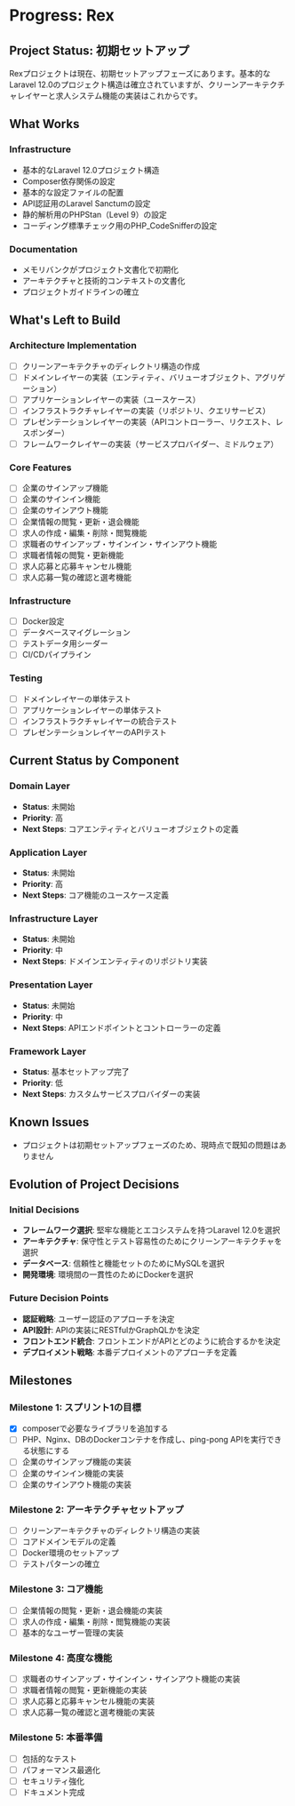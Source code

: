 # Progress: Rex

## Project Status: 初期セットアップ

Rexプロジェクトは現在、初期セットアップフェーズにあります。基本的なLaravel 12.0のプロジェクト構造は確立されていますが、クリーンアーキテクチャレイヤーと求人システム機能の実装はこれからです。

## What Works

### Infrastructure
- 基本的なLaravel 12.0プロジェクト構造
- Composer依存関係の設定
- 基本的な設定ファイルの配置
- API認証用のLaravel Sanctumの設定
- 静的解析用のPHPStan（Level 9）の設定
- コーディング標準チェック用のPHP_CodeSnifferの設定

### Documentation
- メモリバンクがプロジェクト文書化で初期化
- アーキテクチャと技術的コンテキストの文書化
- プロジェクトガイドラインの確立

## What's Left to Build

### Architecture Implementation
- [ ] クリーンアーキテクチャのディレクトリ構造の作成
- [ ] ドメインレイヤーの実装（エンティティ、バリューオブジェクト、アグリゲーション）
- [ ] アプリケーションレイヤーの実装（ユースケース）
- [ ] インフラストラクチャレイヤーの実装（リポジトリ、クエリサービス）
- [ ] プレゼンテーションレイヤーの実装（APIコントローラー、リクエスト、レスポンダー）
- [ ] フレームワークレイヤーの実装（サービスプロバイダー、ミドルウェア）

### Core Features
- [ ] 企業のサインアップ機能
- [ ] 企業のサインイン機能
- [ ] 企業のサインアウト機能
- [ ] 企業情報の閲覧・更新・退会機能
- [ ] 求人の作成・編集・削除・閲覧機能
- [ ] 求職者のサインアップ・サインイン・サインアウト機能
- [ ] 求職者情報の閲覧・更新機能
- [ ] 求人応募と応募キャンセル機能
- [ ] 求人応募一覧の確認と選考機能

### Infrastructure
- [ ] Docker設定
- [ ] データベースマイグレーション
- [ ] テストデータ用シーダー
- [ ] CI/CDパイプライン

### Testing
- [ ] ドメインレイヤーの単体テスト
- [ ] アプリケーションレイヤーの単体テスト
- [ ] インフラストラクチャレイヤーの統合テスト
- [ ] プレゼンテーションレイヤーのAPIテスト

## Current Status by Component

### Domain Layer
- **Status**: 未開始
- **Priority**: 高
- **Next Steps**: コアエンティティとバリューオブジェクトの定義

### Application Layer
- **Status**: 未開始
- **Priority**: 高
- **Next Steps**: コア機能のユースケース定義

### Infrastructure Layer
- **Status**: 未開始
- **Priority**: 中
- **Next Steps**: ドメインエンティティのリポジトリ実装

### Presentation Layer
- **Status**: 未開始
- **Priority**: 中
- **Next Steps**: APIエンドポイントとコントローラーの定義

### Framework Layer
- **Status**: 基本セットアップ完了
- **Priority**: 低
- **Next Steps**: カスタムサービスプロバイダーの実装

## Known Issues

- プロジェクトは初期セットアップフェーズのため、現時点で既知の問題はありません

## Evolution of Project Decisions

### Initial Decisions
- **フレームワーク選択**: 堅牢な機能とエコシステムを持つLaravel 12.0を選択
- **アーキテクチャ**: 保守性とテスト容易性のためにクリーンアーキテクチャを選択
- **データベース**: 信頼性と機能セットのためにMySQLを選択
- **開発環境**: 環境間の一貫性のためにDockerを選択

### Future Decision Points
- **認証戦略**: ユーザー認証のアプローチを決定
- **API設計**: APIの実装にRESTfulかGraphQLかを決定
- **フロントエンド統合**: フロントエンドがAPIとどのように統合するかを決定
- **デプロイメント戦略**: 本番デプロイメントのアプローチを定義

## Milestones

### Milestone 1: スプリント1の目標
- [x] composerで必要なライブラリを追加する
- [ ] PHP、Nginx、DBのDockerコンテナを作成し、ping-pong APIを実行できる状態にする
- [ ] 企業のサインアップ機能の実装
- [ ] 企業のサインイン機能の実装
- [ ] 企業のサインアウト機能の実装

### Milestone 2: アーキテクチャセットアップ
- [ ] クリーンアーキテクチャのディレクトリ構造の実装
- [ ] コアドメインモデルの定義
- [ ] Docker環境のセットアップ
- [ ] テストパターンの確立

### Milestone 3: コア機能
- [ ] 企業情報の閲覧・更新・退会機能の実装
- [ ] 求人の作成・編集・削除・閲覧機能の実装
- [ ] 基本的なユーザー管理の実装

### Milestone 4: 高度な機能
- [ ] 求職者のサインアップ・サインイン・サインアウト機能の実装
- [ ] 求職者情報の閲覧・更新機能の実装
- [ ] 求人応募と応募キャンセル機能の実装
- [ ] 求人応募一覧の確認と選考機能の実装

### Milestone 5: 本番準備
- [ ] 包括的なテスト
- [ ] パフォーマンス最適化
- [ ] セキュリティ強化
- [ ] ドキュメント完成
